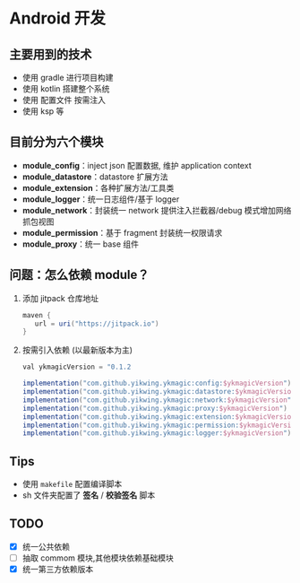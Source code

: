 # Android 开发

## 主要用到的技术

- 使用 gradle 进行项目构建
- 使用 kotlin 搭建整个系统
- 使用 配置文件 按需注入
- 使用 ksp 等

## 目前分为六个模块

- **module_config**：inject json 配置数据, 维护 application context
- **module_datastore**：datastore 扩展方法
- **module_extension**：各种扩展方法/工具类
- **module_logger**：统一日志组件/基于 logger
- **module_network**：封装统一 network 提供注入拦截器/debug 模式增加网络抓包视图
- **module_permission**：基于 fragment 封装统一权限请求
- **module_proxy**：统一 base 组件

## 问题：怎么依赖 module？

1. 添加 jitpack 仓库地址

   ```gradle
   maven {
      url = uri("https://jitpack.io")
   }
   ```

2. 按需引入依赖 (以最新版本为主)

   ```gradle
   val ykmagicVersion = "0.1.2
   
   implementation("com.github.yikwing.ykmagic:config:$ykmagicVersion")
   implementation("com.github.yikwing.ykmagic:datastore:$ykmagicVersion")
   implementation("com.github.yikwing.ykmagic:network:$ykmagicVersion")
   implementation("com.github.yikwing.ykmagic:proxy:$ykmagicVersion")
   implementation("com.github.yikwing.ykmagic:extension:$ykmagicVersion")
   implementation("com.github.yikwing.ykmagic:permission:$ykmagicVersion")
   implementation("com.github.yikwing.ykmagic:logger:$ykmagicVersion")
   ```

## Tips

- 使用 `makefile` 配置编译脚本
- sh 文件夹配置了 **签名** / **校验签名** 脚本

## TODO

- [x] 统一公共依赖
- [ ] 抽取 commom 模块,其他模块依赖基础模块
- [x] 统一第三方依赖版本

